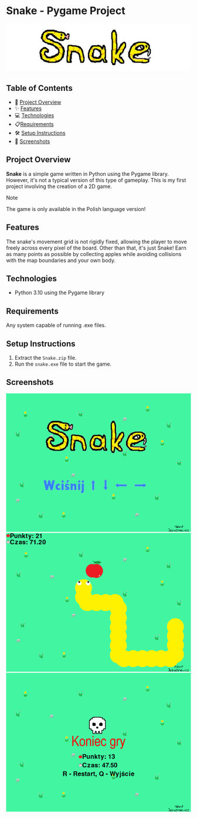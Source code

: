# Snake - Pygame Project
<div align="center">
  <img src="./ss/logo.png"/>
</div>

## Table of Contents
- 🚀 [Project Overview](#project-overview)
- ✨ [Features](#features)
- 💻 [Technologies](#technologies)
- 📋[Requirements](#requirements)
- 🛠️ [Setup Instructions](#setup-instructions)
- 📸 [Screenshots](#screenshots)

## Project Overview
**Snake** is a simple game written in Python using the Pygame library. However, it's not a typical version of this type of gameplay. This is my first project involving the creation of a 2D game. 
> [!NOTE]  
> The game is only available in the Polish language version!

## Features
The snake's movement grid is not rigidly fixed, allowing the player to move freely across every pixel of the board. Other than that, it's just Snake! Earn as many points as possible by collecting apples while avoiding collisions with the map boundaries and your own body.

## Technologies

- Python 3.10 using the Pygame library

## Requirements
Any system capable of running .exe files.

## Setup Instructions

1. Extract the `Snake.zip` file.
2. Run the `snake.exe` file to start the game.

## Screenshots

<div align="center">
  <img src="./ss/ss1.png"/>
  <img src="./ss/ss2.png"/>
  <img src="./ss/ss3.png"/>
</div>
